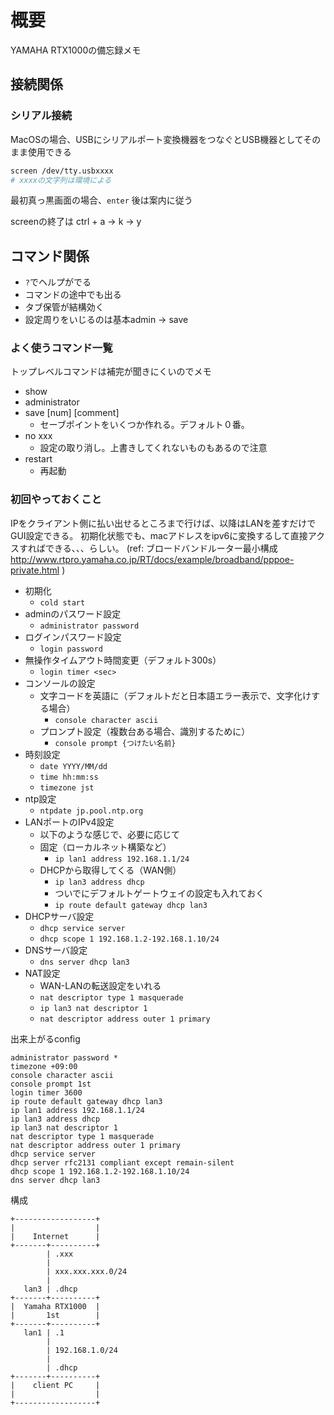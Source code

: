 # 概要
YAMAHA RTX1000の備忘録メモ

## 接続関係
### シリアル接続
MacOSの場合、USBにシリアルポート変換機器をつなぐとUSB機器としてそのまま使用できる

```sh
screen /dev/tty.usbxxxx
# xxxxの文字列は環境による
```

最初真っ黒画面の場合、`enter`
後は案内に従う

screenの終了は ctrl + a -> k -> y


## コマンド関係
- `?`でヘルプがでる
- コマンドの途中でも出る
- タブ保管が結構効く
- 設定周りをいじるのは基本admin -> save

### よく使うコマンド一覧
トップレベルコマンドは補完が聞きにくいのでメモ

- show
- administrator
- save [num] [comment]
  - セーブポイントをいくつか作れる。デフォルト０番。
- no xxx
  - 設定の取り消し。上書きしてくれないものもあるので注意
- restart
  - 再起動


### 初回やっておくこと
IPをクライアント側に払い出せるところまで行けば、以降はLANを差すだけでGUI設定できる。
初期化状態でも、macアドレスをipv6に変換するして直接アクスすればできる、、、らしい。
(ref: ブロードバンドルーター最小構成 http://www.rtpro.yamaha.co.jp/RT/docs/example/broadband/pppoe-private.html )

- 初期化
  - `cold start`
- adminのパスワード設定
  - `administrator password`
- ログインパスワード設定
  - `login password`
- 無操作タイムアウト時間変更（デフォルト300s）
  - `login timer <sec>`
- コンソールの設定
  - 文字コードを英語に（デフォルトだと日本語エラー表示で、文字化けする場合）
    - `console character ascii`
  - プロンプト設定（複数台ある場合、識別するために）
    - `console prompt {つけたい名前}`
- 時刻設定
  - `date YYYY/MM/dd`
  - `time hh:mm:ss`
  - `timezone jst`
- ntp設定
  - `ntpdate jp.pool.ntp.org`
- LANポートのIPv4設定
  - 以下のような感じで、必要に応じて
  - 固定（ローカルネット構築など）
    - `ip lan1 address 192.168.1.1/24`
  - DHCPから取得してくる（WAN側）
    - `ip lan3 address dhcp`
    - ついでにデフォルトゲートウェイの設定も入れておく
    - `ip route default gateway dhcp lan3`
- DHCPサーバ設定
  - `dhcp service server`
  - `dhcp scope 1 192.168.1.2-192.168.1.10/24`
- DNSサーバ設定
  - `dns server dhcp lan3`
- NAT設定
  - WAN-LANの転送設定をいれる
  - `nat descriptor type 1 masquerade`
  - `ip lan3 nat descriptor 1`
  - `nat descriptor address outer 1 primary`

出来上がるconfig

```
administrator password *
timezone +09:00
console character ascii
console prompt 1st
login timer 3600
ip route default gateway dhcp lan3
ip lan1 address 192.168.1.1/24
ip lan3 address dhcp
ip lan3 nat descriptor 1
nat descriptor type 1 masquerade
nat descriptor address outer 1 primary
dhcp service server
dhcp server rfc2131 compliant except remain-silent
dhcp scope 1 192.168.1.2-192.168.1.10/24
dns server dhcp lan3
```

構成

```
+------------------+
|                  |
|    Internet      |
+-------+----------+
        | .xxx
        |
        | xxx.xxx.xxx.0/24
        |
   lan3 | .dhcp
+-------+----------+
|  Yamaha RTX1000  |
|       1st        |
+-------+----------+
   lan1 | .1
        |
        | 192.168.1.0/24
        |
        | .dhcp
+-------+----------+
|    client PC     |
|                  |
+------------------+

```
